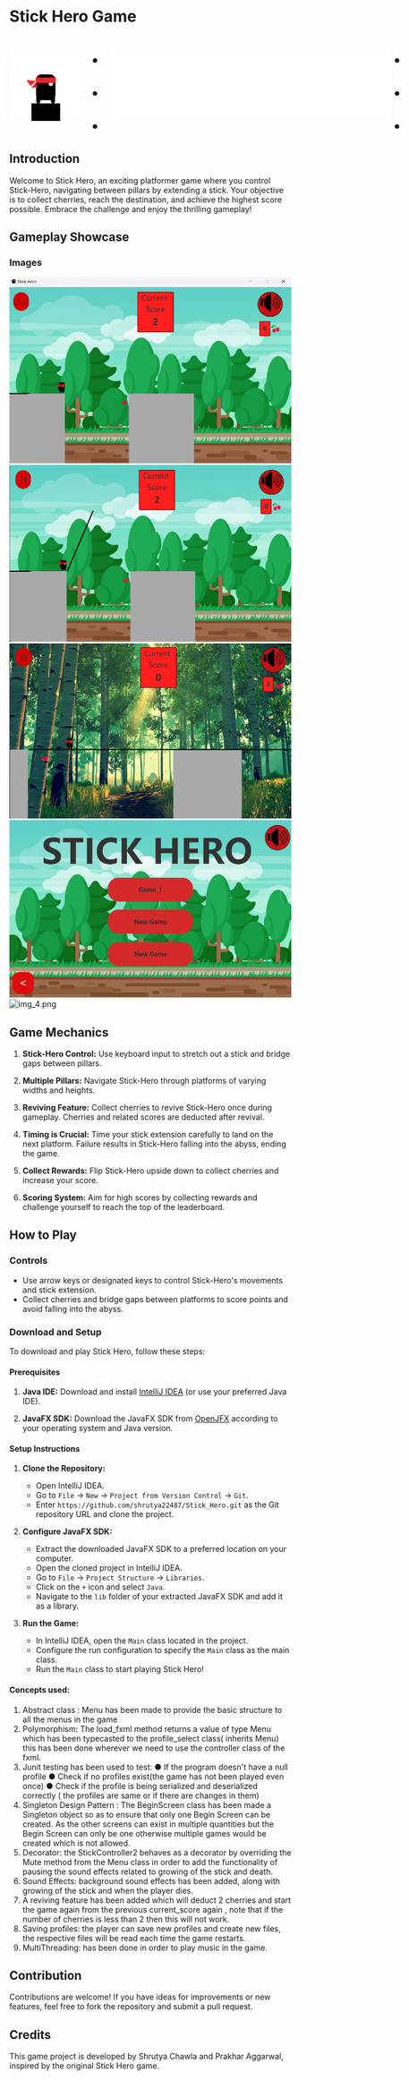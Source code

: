 # Stick Hero Game
<div style="display: flex; align-items: center;">
  <img src="https://github.com/theshamiksinha/StickHero-Game-JavaFX/raw/main/src/main/resources/Images/StickHeroCharacter.png" alt="StickHero Logo" height="125" style="margin-right: 20px;">
  <span style="font-size: 48px; font-weight: bold;">.   .   .</span>
  <img src="https://github.com/theshamiksinha/StickHero-Game-JavaFX/raw/main/src/main/resources/Images/TitlePNG.png" alt="Title Logo" height="125" style="margin-left: 20px;">
  <span style="font-size: 48px; font-weight: bold;">.   .   .</span>
</div>



## Introduction

Welcome to Stick Hero, an exciting platformer game where you control Stick-Hero, navigating between pillars by extending a stick. Your objective is to collect cherries, reach the destination, and achieve the highest score possible. Embrace the challenge and enjoy the thrilling gameplay!

## Gameplay Showcase

### Images
![img.png](img.png)
![img_1.png](img_1.png)
![img_2.png](img_2.png)
![img_3.png](img_3.png)
![img_4.png](img_4.png)
## Game Mechanics

1. **Stick-Hero Control:** Use keyboard input to stretch out a stick and bridge gaps between pillars.
   
2. **Multiple Pillars:** Navigate Stick-Hero through platforms of varying widths and heights.
   
3. **Reviving Feature:** Collect cherries to revive Stick-Hero once during gameplay. Cherries and related scores are deducted after revival.
   
4. **Timing is Crucial:** Time your stick extension carefully to land on the next platform. Failure results in Stick-Hero falling into the abyss, ending the game.
   
5. **Collect Rewards:** Flip Stick-Hero upside down to collect cherries and increase your score.
   
6. **Scoring System:** Aim for high scores by collecting rewards and challenge yourself to reach the top of the leaderboard.

## How to Play

### Controls

- Use arrow keys or designated keys to control Stick-Hero's movements and stick extension.
- Collect cherries and bridge gaps between platforms to score points and avoid falling into the abyss.

### Download and Setup

To download and play Stick Hero, follow these steps:

#### Prerequisites

1. **Java IDE:** Download and install [IntelliJ IDEA](https://www.jetbrains.com/idea/download/) (or use your preferred Java IDE).
   
2. **JavaFX SDK:** Download the JavaFX SDK from [OpenJFX](https://openjfx.io/) according to your operating system and Java version.

#### Setup Instructions

1. **Clone the Repository:**
   - Open IntelliJ IDEA.
   - Go to `File` -> `New` -> `Project from Version Control` -> `Git`.
   - Enter `https://github.com/shrutya22487/Stick_Hero.git` as the Git repository URL and clone the project.

2. **Configure JavaFX SDK:**
   - Extract the downloaded JavaFX SDK to a preferred location on your computer.
   - Open the cloned project in IntelliJ IDEA.
   - Go to `File` -> `Project Structure` -> `Libraries`.
   - Click on the `+` icon and select `Java`.
   - Navigate to the `lib` folder of your extracted JavaFX SDK and add it as a library.

3. **Run the Game:**
   - In IntelliJ IDEA, open the `Main` class located in the project.
   - Configure the run configuration to specify the `Main` class as the main class.
   - Run the `Main` class to start playing Stick Hero!

#### Concepts used:
1. Abstract class : Menu has been made to provide the basic structure to all the menus in the
   game
2. Polymorphism:
   The load_fxml method returns a value of type Menu which has been typecasted to the
   profile_select class( inherits Menu) this has been done wherever we need to use the controller
   class of the fxml.
3. Junit testing has been used to test:
   ● If the program doesn't have a null profile
   ● Check if no profiles exist(the game has not been played even once)
   ● Check if the profile is being serialized and deserialized correctly ( the profiles are same
   or if there are changes in them)
4. Singleton Design Pattern : The BeginScreen class has been made a Singleton object so as to
   ensure that only one Begin Screen can be created. As the other screens can exist in multiple
   quantities but the Begin Screen can only be one otherwise multiple games would be created
   which is not allowed.
5. Decorator: the StickController2 behaves as a decorator by overriding the Mute method from
   the Menu class in order to add the functionality of pausing the sound effects related to growing
   of the stick and death.
6. Sound Effects: background sound effects has been added, along with growing of the stick
   and when the player dies.
7. A reviving feature has been added which will deduct 2 cherries and start the game again from
   the previous current_score again , note that if the number of cherries is less than 2 then this will
   not work.
8. Saving profiles: the player can save new profiles and create new files, the respective files will
   be read each time the game restarts.
9. MultiThreading: has been done in order to play music in the game.
   

## Contribution

Contributions are welcome! If you have ideas for improvements or new features, feel free to fork the repository and submit a pull request.

## Credits

This game project is developed by Shrutya Chawla and Prakhar Aggarwal, inspired by the original Stick Hero game.
